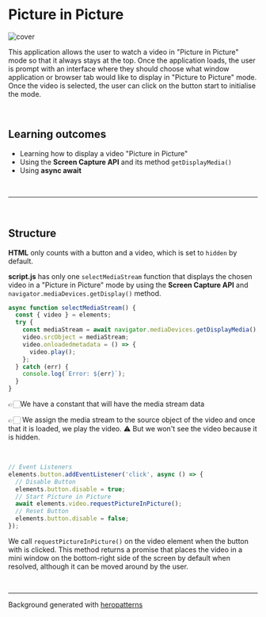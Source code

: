 # Picture in Picture

![cover](cover.gif)



This application allows the user to watch a video in "Picture in Picture" mode so that it always stays at the top. Once the application loads, the user is prompt with an interface where they should choose what window application or browser tab would like to display in "Picture to Picture" mode. Once the video is selected, the user can click on the button start to initialise the mode.



<br />



## Learning outcomes

- Learning how to display a video "Picture in Picture"
- Using the **Screen Capture API** and its method `getDisplayMedia()`
- Using **async await**



<br />

---

<br />

## Structure



**HTML** only counts with a button and a video, which is set to `hidden` by default.

**script.js** has only one `selectMediaStream` function that displays the chosen video in a "Picture in Picture" mode by using the **Screen Capture API** and `navigator.mediaDevices.getDisplay()` method.

```js
async function selectMediaStream() {
  const { video } = elements;
  try {
    const mediaStream = await navigator.mediaDevices.getDisplayMedia();
    video.srcObject = mediaStream;
    video.onloadedmetadata = () => {
      video.play();
    };
  } catch (err) {
    console.log(`Error: ${err}`);
  }
}
```

👉🏻We have a constant that will have the media stream data

👉🏻 We assign the media stream to the source object of the video and once that it is loaded, we play the video. ⚠️ But we won't see the video because it is hidden. 

<br >

```js
// Event Listeners
elements.button.addEventListener('click', async () => {
  // Disable Button
  elements.button.disable = true;
  // Start Picture in Picture
  await elements.video.requestPictureInPicture();
  // Reset Button
  elements.button.disable = false;
});
```

We call `requestPictureInPicture()` on the video element when the button with is clicked. This method returns a promise that places the video in a mini window on the bottom-right side of the screen by default when resolved, although it can be moved around by the user.

<br/>

---

Background generated with [heropatterns](https://www.heropatterns.com/)